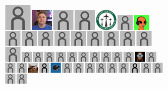 <picture><img src="https://raw.githubusercontent.com/sboys3/supporters/main/icons/default-anon.png" width="80" height="80"><img/></picture> [<picture><img src="https://raw.githubusercontent.com/sboys3/supporters/main/icons/773d6805d3aa80d1316a26ec1b364379.jpg" width="64" height="64"><img/></picture>](https://github.com/gregtakacs "Greg Takacs") <picture><img src="https://raw.githubusercontent.com/sboys3/supporters/main/icons/default-anon.png" width="64" height="64"><img/></picture> <picture><img src="https://raw.githubusercontent.com/sboys3/supporters/main/icons/default-anon.png" width="64" height="64"><img/></picture> [<picture><img src="https://raw.githubusercontent.com/sboys3/supporters/main/icons/3e9ac621e70bbe27c69d79f346c30491.jpg" width="64" height="64"><img/></picture>](https://www.youtube.com/c/VRFlightSimGuy "VR Flight Sim Guy") <picture><img src="https://raw.githubusercontent.com/sboys3/supporters/main/icons/default-anon.png" width="48" height="48"><img/></picture> [<picture><img src="https://raw.githubusercontent.com/sboys3/supporters/main/icons/f2abff6a17e0ff18d125e7ba7b003fb2.png" width="48" height="48"><img/></picture>](https://hookmanuk.itch.io/ "hookman") <picture><img src="https://raw.githubusercontent.com/sboys3/supporters/main/icons/default-anon.png" width="48" height="48"><img/></picture> <picture><img src="https://raw.githubusercontent.com/sboys3/supporters/main/icons/default-anon.png" width="48" height="48"><img/></picture> <picture><img src="https://raw.githubusercontent.com/sboys3/supporters/main/icons/default-anon.png" width="48" height="48"><img/></picture> <picture><img src="https://raw.githubusercontent.com/sboys3/supporters/main/icons/default-anon.png" width="48" height="48"><img/></picture> <picture><img src="https://raw.githubusercontent.com/sboys3/supporters/main/icons/default-anon.png" width="48" height="48"><img/></picture> <picture><img src="https://raw.githubusercontent.com/sboys3/supporters/main/icons/default-anon.png" width="48" height="48"><img/></picture> <picture><img src="https://raw.githubusercontent.com/sboys3/supporters/main/icons/default-anon.png" width="48" height="48"><img/></picture> <picture><img src="https://raw.githubusercontent.com/sboys3/supporters/main/icons/default-anon.png" width="48" height="48"><img/></picture> <picture><img src="https://raw.githubusercontent.com/sboys3/supporters/main/icons/default-anon.png" width="48" height="48"><img/></picture> <picture><img src="https://raw.githubusercontent.com/sboys3/supporters/main/icons/default-anon.png" width="48" height="48"><img/></picture> <picture><img src="https://raw.githubusercontent.com/sboys3/supporters/main/icons/default-anon.png" width="32" height="32"><img/></picture> <picture><img src="https://raw.githubusercontent.com/sboys3/supporters/main/icons/default-anon.png" width="32" height="32"><img/></picture> <picture><img src="https://raw.githubusercontent.com/sboys3/supporters/main/icons/default-anon.png" width="32" height="32"><img/></picture> <picture><img src="https://raw.githubusercontent.com/sboys3/supporters/main/icons/default-anon.png" width="32" height="32"><img/></picture> <picture><img src="https://raw.githubusercontent.com/sboys3/supporters/main/icons/default-anon.png" width="32" height="32"><img/></picture> <picture><img src="https://raw.githubusercontent.com/sboys3/supporters/main/icons/default-anon.png" width="32" height="32"><img/></picture> <picture><img src="https://raw.githubusercontent.com/sboys3/supporters/main/icons/default-anon.png" width="32" height="32"><img/></picture> <picture><img src="https://raw.githubusercontent.com/sboys3/supporters/main/icons/default-anon.png" width="32" height="32"><img/></picture> <picture><img src="https://raw.githubusercontent.com/sboys3/supporters/main/icons/default-anon.png" width="32" height="32"><img/></picture> <picture><img src="https://raw.githubusercontent.com/sboys3/supporters/main/icons/default-anon.png" width="32" height="32"><img/></picture> [<picture><img src="https://raw.githubusercontent.com/sboys3/supporters/main/icons/04c6935fd569b309d57c3c0a51bea463.jpg" width="32" height="32"><img/></picture>](https://www.artstation.com/cless "") <picture><img src="https://raw.githubusercontent.com/sboys3/supporters/main/icons/default-anon.png" width="32" height="32"><img/></picture> <picture><img src="https://raw.githubusercontent.com/sboys3/supporters/main/icons/default-anon.png" width="32" height="32"><img/></picture> <picture><img src="https://raw.githubusercontent.com/sboys3/supporters/main/icons/default-anon.png" width="32" height="32"><img/></picture> [<picture><img src="https://raw.githubusercontent.com/sboys3/supporters/main/icons/cbcb907081b8d18f7bcc2755ef8f72ef.jpg" width="32" height="32"><img/></picture>](https://github.com/hsinyu-chen "hsin yu,chen") [<picture><img src="https://raw.githubusercontent.com/sboys3/supporters/main/icons/default.png" width="32" height="32"><img/></picture>](# "Nick Babalis") [<picture><img src="https://raw.githubusercontent.com/sboys3/supporters/main/icons/faec663d3c4ea4ce4341e621eaeab573.jpg" width="32" height="32"><img/></picture>](https://www.youtube.com/@MartydudeVR "MartydudeVR") <picture><img src="https://raw.githubusercontent.com/sboys3/supporters/main/icons/default-anon.png" width="32" height="32"><img/></picture> <picture><img src="https://raw.githubusercontent.com/sboys3/supporters/main/icons/default-anon.png" width="32" height="32"><img/></picture> <picture><img src="https://raw.githubusercontent.com/sboys3/supporters/main/icons/default-anon.png" width="32" height="32"><img/></picture> <picture><img src="https://raw.githubusercontent.com/sboys3/supporters/main/icons/default-anon.png" width="32" height="32"><img/></picture> <picture><img src="https://raw.githubusercontent.com/sboys3/supporters/main/icons/default-anon.png" width="32" height="32"><img/></picture> <picture><img src="https://raw.githubusercontent.com/sboys3/supporters/main/icons/default-anon.png" width="32" height="32"><img/></picture> [<picture><img src="https://raw.githubusercontent.com/sboys3/supporters/main/icons/default.png" width="32" height="32"><img/></picture>](# "SparkerInVR") <picture><img src="https://raw.githubusercontent.com/sboys3/supporters/main/icons/default-anon.png" width="32" height="32"><img/></picture> <picture><img src="https://raw.githubusercontent.com/sboys3/supporters/main/icons/default-anon.png" width="32" height="32"><img/></picture> <picture><img src="https://raw.githubusercontent.com/sboys3/supporters/main/icons/default-anon.png" width="32" height="32"><img/></picture> <picture><img src="https://raw.githubusercontent.com/sboys3/supporters/main/icons/default-anon.png" width="32" height="32"><img/></picture> 